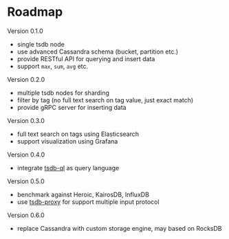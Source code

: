 # Roadmap

Version 0.1.0

- single tsdb node
- use advanced Cassandra schema (bucket, partition etc.)
- provide RESTful API for querying and insert data
- support `max`, `sum`, `avg` etc.

Version 0.2.0

- multiple tsdb nodes for sharding
- filter by tag (no full text search on tag value, just exact match)
- provide gRPC server for inserting data

Version 0.3.0

- full text search on tags using Elasticsearch
- support visualization using Grafana

Version 0.4.0

- integrate [tsdb-ql](https://github.com/xephonhq/tsdb-ql) as query language

Version 0.5.0

- benchmark against Heroic, KairosDB, InfluxDB
- use [tsdb-proxy](https://github.com/xephonhq/tsdb-proxy) for support multiple input protocol

Version 0.6.0

- replace Cassandra with custom storage engine, may based on RocksDB
